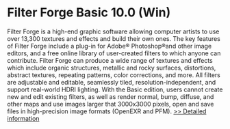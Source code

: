# Filter Forge Basic 10.0 (Win)
Filter Forge is a high-end graphic software allowing computer artists to use over 13,300 textures and effects and build their own ones. The key features of Filter Forge include a plug-in for Adobe® Photoshop®and other image editors, and a free online library of user-created filters to which anyone can contribute. Filter Forge can produce a wide range of textures and effects which include organic structures, metallic and rocky surfaces, distortions, abstract textures, repeating patterns, color corrections, and more. All filters are adjustable and editable, seamlessly tiled, resolution-independent, and support real-world HDRI lighting. With the Basic edition, users cannot create new and edit existing filters, as well as render normal, bump, diffuse, and other maps and use images larger that 3000x3000 pixels, open and save files in high-precision image formats (OpenEXR and PFM).
[>> Detailed information](https://secure.shareit.com/shareit/product.html?productid=300987622&affiliateid=200057808)